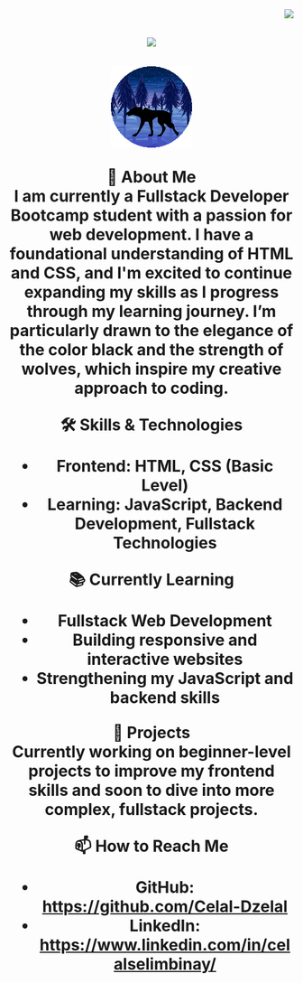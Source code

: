 <img align="right" src="https://visitor-badge.laobi.icu/badge?page_id=Celal-Dzelal.Celal-Dzelal">
<h1 align="center">
  <a href="https://github.com/Celal-Dzelal">
    <img src="https://readme-typing-svg.herokuapp.com?size=36&center=true&multiline=true&width=500&height=100&lines=Hello%2C+There!+%F0%9F%91%8B;Happy+to+see+you+%F0%9F%98%8A">
  </a>

![Animasyon](https://github.com/Celal-Dzelal/Celal-Dzelal/blob/1a39f9b7e7cee1b363740d177f9e0fda841cde77/wolf.gif)

🎯 **About Me**  
I am currently a Fullstack Developer Bootcamp student with a passion for web development. I have a foundational understanding of HTML and CSS, and I'm excited to continue expanding my skills as I progress through my learning journey. I’m particularly drawn to the elegance of the color black and the strength of wolves, which inspire my creative approach to coding.

🛠 **Skills & Technologies**  
- **Frontend**: HTML, CSS (Basic Level)  
- **Learning**: JavaScript, Backend Development, Fullstack Technologies

📚 **Currently Learning**  
- Fullstack Web Development  
- Building responsive and interactive websites  
- Strengthening my JavaScript and backend skills  

🚀 **Projects**  
Currently working on beginner-level projects to improve my frontend skills and soon to dive into more complex, fullstack projects.

📫 **How to Reach Me**  
- GitHub: https://github.com/Celal-Dzelal
- LinkedIn: https://www.linkedin.com/in/celalselimbinay/
